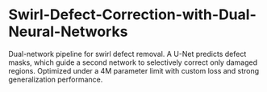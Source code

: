 # Swirl-Defect-Correction-with-Dual-Neural-Networks
Dual-network pipeline for swirl defect removal. A U-Net predicts defect masks, which guide a second network to selectively correct only damaged regions. Optimized under a 4M parameter limit with custom loss and strong generalization performance.
